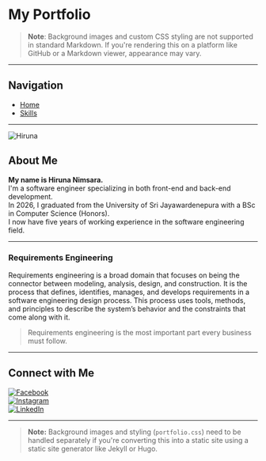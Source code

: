 # My Portfolio

> **Note**: Background images and custom CSS styling are not supported in standard Markdown. If you're rendering this on a platform like GitHub or a Markdown viewer, appearance may vary.

---

## Navigation

- [Home](index.html)
- [Skills](my%20skillls%20.html)

---

![Hiruna](C:/Users/ASUS/Desktop/Html%20take%20home%20assignment/Portfolio/WhatsApp%20Image%202024-05-31%20at%2018.41.52_5102e1d3.jpg)

## About Me

**My name is Hiruna Nimsara.**  
I'm a software engineer specializing in both front-end and back-end development.  
In 2026, I graduated from the University of Sri Jayawardenepura with a BSc in Computer Science (Honors).  
I now have five years of working experience in the software engineering field.

---

### Requirements Engineering

Requirements engineering is a broad domain that focuses on being the connector between modeling, analysis, design, and construction. It is the process that defines, identifies, manages, and develops requirements in a software engineering design process. This process uses tools, methods, and principles to describe the system’s behavior and the constraints that come along with it.

> Requirements engineering is the most important part every business must follow.

---

## Connect with Me

[![Facebook](https://img.shields.io/badge/Facebook-1877F2?logo=facebook&logoColor=white)](https://www.facebook.com/hiruna.nimsara.75?mibextid=ZbWKwL)  
[![Instagram](https://img.shields.io/badge/Instagram-E4405F?logo=instagram&logoColor=white)](https://instagram.com/hirunanim2001)  
[![LinkedIn](https://img.shields.io/badge/LinkedIn-0A66C2?logo=linkedin&logoColor=white)](https://www.linkedin.com/in/hiruna-nimsara-a696a92a7)

---

> **Note:** Background images and styling (`portfolio.css`) need to be handled separately if you're converting this into a static site using a static site generator like Jekyll or Hugo.
